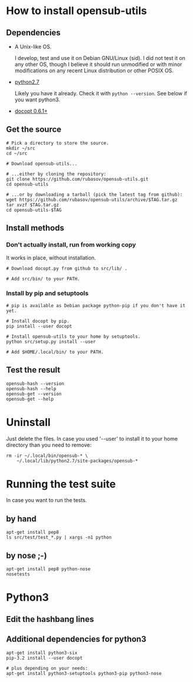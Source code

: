 # How to install opensub-utils

## Dependencies

* A Unix-like OS.

  I develop, test and use it on Debian GNU/Linux (sid). I did not test it on
any other OS, though I believe it should run unmodified or with minor
modifications on any recent Linux distribution or other POSIX OS.

* [python2.7](http://python.org/)

  Likely you have it already. Check it with `python --version`. See below if
you want python3.

* [docopt 0.6.1+](https://github.com/docopt/docopt)

## Get the source

    # Pick a directory to store the source.
    mkdir ~/src
    cd ~/src

    # Download opensub-utils...

    # ...either by cloning the repository:
    git clone https://github.com/rubasov/opensub-utils.git
    cd opensub-utils

    # ...or by downloading a tarball (pick the latest tag from github):
    wget https://github.com/rubasov/opensub-utils/archive/$TAG.tar.gz
    tar xvzf $TAG.tar.gz
    cd opensub-utils-$TAG

## Install methods

### Don't actually install, run from working copy

It works in place, without installation.

    # Download docopt.py from github to src/lib/ .

    # Add src/bin/ to your PATH.

### Install by pip and setuptools

    # pip is available as Debian package python-pip if you don't have it yet.

    # Install docopt by pip.
    pip install --user docopt

    # Install opensub-utils to your home by setuptools.
    python src/setup.py install --user

    # Add $HOME/.local/bin/ to your PATH.

## Test the result

    opensub-hash --version
    opensub-hash --help
    opensub-get --version
    opensub-get --help

# Uninstall

Just delete the files. In case you used '--user' to install it to your home
directory than you need to remove:

    rm -ir ~/.local/bin/opensub-* \
        ~/.local/lib/python2.7/site-packages/opensub-*

# Running the test suite

In case you want to run the tests.

## by hand

    apt-get install pep8
    ls src/test/test_*.py | xargs -n1 python

## by nose ;-)

    apt-get install pep8 python-nose
    nosetests

# Python3

## Edit the hashbang lines

## Additional dependencies for python3

    apt-get install python3-six
    pip-3.2 install --user docopt

    # plus depending on your needs:
    apt-get install python3-setuptools python3-pip python3-nose
